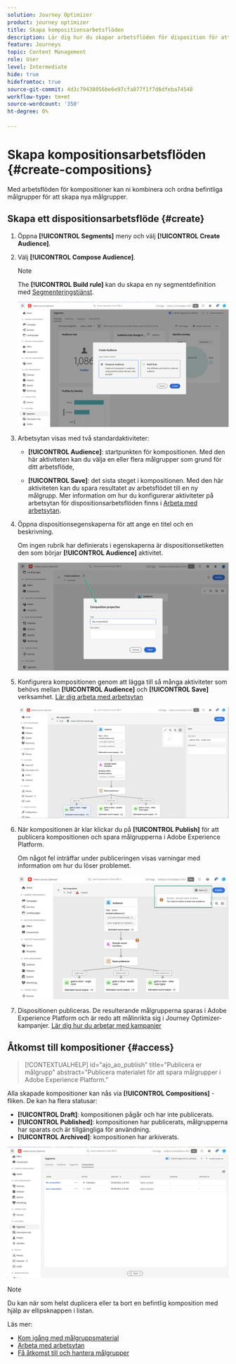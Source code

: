 ```yaml
---
solution: Journey Optimizer
product: journey optimizer
title: Skapa kompositionsarbetsflöden
description: Lär dig hur du skapar arbetsflöden för disposition för att kombinera och ordna befintliga målgrupper.
feature: Journeys
topic: Content Management
role: User
level: Intermediate
hide: true
hidefromtoc: true
source-git-commit: 4d3c79438056be6e97cfa877f1f7d6dfeba74548
workflow-type: tm+mt
source-wordcount: '350'
ht-degree: 0%

---
```


# Skapa kompositionsarbetsflöden {#create-compositions}

Med arbetsflöden för kompositioner kan ni kombinera och ordna befintliga målgrupper för att skapa nya målgrupper.

## Skapa ett dispositionsarbetsflöde {#create}

1. Öppna **[!UICONTROL Segments]** meny och välj **[!UICONTROL Create Audience]**.

1. Välj **[!UICONTROL Compose Audience]**.

   >[!NOTE]
   >
   >The **[!UICONTROL Build rule]** kan du skapa en ny segmentdefinition med [Segmenteringstjänst](https://experienceleague.adobe.com/docs/experience-platform/segmentation/ui/overview.html).

   ![](assets/audiences-create.png)

1. Arbetsytan visas med två standardaktiviteter:

   * **[!UICONTROL Audience]**: startpunkten för kompositionen. Med den här aktiviteten kan du välja en eller flera målgrupper som grund för ditt arbetsflöde,

   * **[!UICONTROL Save]**: det sista steget i kompositionen. Med den här aktiviteten kan du spara resultatet av arbetsflödet till en ny målgrupp.
   Mer information om hur du konfigurerar aktiviteter på arbetsytan för dispositionsarbetsflöden finns i [Arbeta med arbetsytan](composition-canvas.md).

1. Öppna dispositionsegenskaperna för att ange en titel och en beskrivning.

   Om ingen rubrik har definierats i egenskaperna är dispositionsetiketten den som börjar **[!UICONTROL Audience]** aktivitet.

   ![](assets/audiences-properties.png)

1. Konfigurera kompositionen genom att lägga till så många aktiviteter som behövs mellan **[!UICONTROL Audience]** och **[!UICONTROL Save]** verksamhet. [Lär dig arbeta med arbetsytan](composition-canvas.md)

   ![](assets/audiences-publish.png)

1. När kompositionen är klar klickar du på **[!UICONTROL Publish]** för att publicera kompositionen och spara målgrupperna i Adobe Experience Platform.

   Om något fel inträffar under publiceringen visas varningar med information om hur du löser problemet.

   ![](assets/audiences-alerts.png)

1. Dispositionen publiceras. De resulterande målgrupperna sparas i Adobe Experience Platform och är redo att målinrikta sig i Journey Optimizer-kampanjer. [Lär dig hur du arbetar med kampanjer](../campaigns/get-started-with-campaigns.md)

## Åtkomst till kompositioner {#access}

>[!CONTEXTUALHELP]
>id="ajo_ao_publish"
>title="Publicera er målgrupp"
>abstract="Publicera materialet för att spara målgrupper i Adobe Experience Platform."

Alla skapade kompositioner kan nås via **[!UICONTROL Compositions]** -fliken. De kan ha flera statusar:

* **[!UICONTROL Draft]**: kompositionen pågår och har inte publicerats.
* **[!UICONTROL Published]**: kompositionen har publicerats, målgrupperna har sparats och är tillgängliga för användning.
* **[!UICONTROL Archived]**: kompositionen har arkiverats.

![](assets/audiences-compositions.png)

>[!NOTE]
>
>Du kan när som helst duplicera eller ta bort en befintlig komposition med hjälp av ellipsknappen i listan.

Läs mer:

* [Kom igång med målgruppsmaterial](get-started-audience-orchestration.md)
* [Arbeta med arbetsytan](composition-canvas.md)
* [Få åtkomst till och hantera målgrupper](access-audiences.md)
